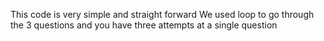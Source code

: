 This code is very simple and straight forward
We used loop to go through the 3 questions and you have three attempts at a single question
